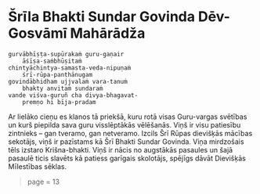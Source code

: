 # Šrīla Bhakti Sundar Govinda Dēv-Gosvāmī Mahārādža

    gurvābhīṣṭa-supūrakaṁ guru-gaṇair
        āśīṣa-saṁbhūṣitaṁ
    chintyāchintya-samasta-veda-nipuṇaṁ
        śrī-rūpa-panthānugam
    govindābhidham ujjvalaṁ vara-tanuṁ
        bhakty anvitaṁ sundaraṁ
    vande viśva-guruñ cha divya-bhagavat-
        premṇo hi bīja-pradam

Ar lielāko cieņu es klanos tā priekšā, kuru rotā visas Guru-vargas svētības un kurš piepilda sava guru visslēptākās vēlēšanās. Viņš ir visu patiesību zintnieks – gan tveramo, gan netveramo. Izcils Šrī Rūpas dievišķās mācības sekotājs, viņš ir pazīstams kā Šrī Bhakti Sundar Govinda. Viņa mirdzošais tēls izstaro Krišna-bhakti. Viņš ir nācis no augstākās pasaules un šajā pasaulē ticis slavēts kā patiess garīgais skolotājs, spējīgs dāvāt Dievišķās Mīlestības sēklas. 


> page = 13
